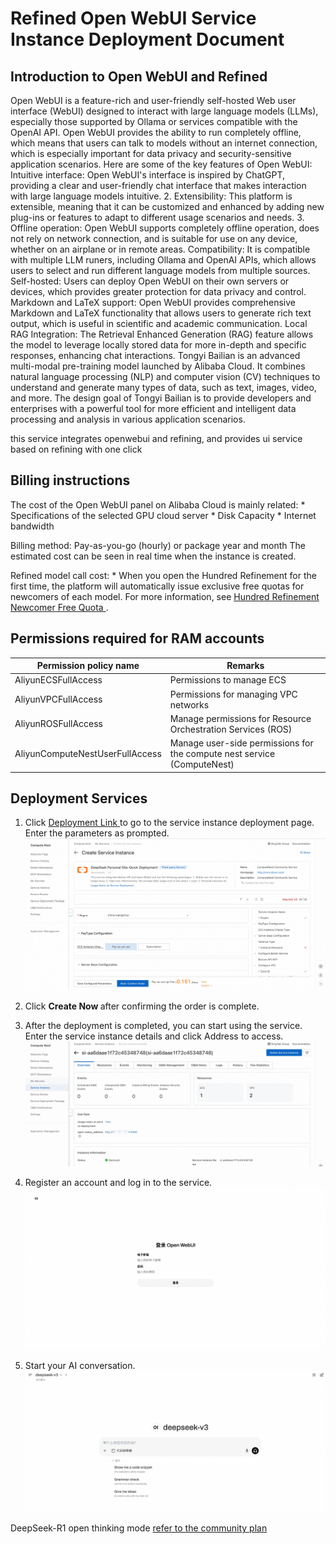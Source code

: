 <h1> Refined Open WebUI Service Instance Deployment Document </h1>

<h2> Introduction to Open WebUI and Refined </h2>

<p>Open WebUI is a feature-rich and user-friendly self-hosted Web user interface (WebUI) designed to interact with large language models (LLMs), especially those supported by Ollama or services compatible with the OpenAI API. Open WebUI provides the ability to run completely offline, which means that users can talk to models without an internet connection, which is especially important for data privacy and security-sensitive application scenarios.
Here are some of the key features of Open WebUI:
Intuitive interface: Open WebUI's interface is inspired by ChatGPT, providing a clear and user-friendly chat interface that makes interaction with large language models intuitive.
2. Extensibility: This platform is extensible, meaning that it can be customized and enhanced by adding new plug-ins or features to adapt to different usage scenarios and needs.
3. Offline operation: Open WebUI supports completely offline operation, does not rely on network connection, and is suitable for use on any device, whether on an airplane or in remote areas.
Compatibility: It is compatible with multiple LLM runers, including Ollama and OpenAI APIs, which allows users to select and run different language models from multiple sources.
Self-hosted: Users can deploy Open WebUI on their own servers or devices, which provides greater protection for data privacy and control.
Markdown and LaTeX support: Open WebUI provides comprehensive Markdown and LaTeX functionality that allows users to generate rich text output, which is useful in scientific and academic communication.
Local RAG Integration: The Retrieval Enhanced Generation (RAG) feature allows the model to leverage locally stored data for more in-depth and specific responses, enhancing chat interactions.
Tongyi Bailian is an advanced multi-modal pre-training model launched by Alibaba Cloud. It combines natural language processing (NLP) and computer vision (CV) techniques to understand and generate many types of data, such as text, images, video, and more. The design goal of Tongyi Bailian is to provide developers and enterprises with a powerful tool for more efficient and intelligent data processing and analysis in various application scenarios. </p>

<p> this service integrates openwebui and refining, and provides ui service based on refining with one click </p>

<h2> Billing instructions </h2>

<p> The cost of the Open WebUI panel on Alibaba Cloud is mainly related:
* Specifications of the selected GPU cloud server
* Disk Capacity
* Internet bandwidth </p>

<p> Billing method: Pay-as-you-go (hourly) or package year and month
The estimated cost can be seen in real time when the instance is created. </p>

<p> Refined model call cost:
* When you open the Hundred Refinement for the first time, the platform will automatically issue exclusive free quotas for newcomers of each model. For more information, see <a href = "https://help.aliyun.com/zh/model-studio/new-free-quota?spm=a2c4g.11186623.help-menu-2400256.d_4_1.6dea55efFQCijR#view-quota"> Hundred Refinement Newcomer Free Quota </a>. </p>

<h2> Permissions required for RAM accounts </h2>

<table>
<thead>
<tr>
<th> Permission policy name </th>
<th> Remarks </th>
</tr>
</thead>
<tbody>
<tr>
<td>AliyunECSFullAccess</td>
<td> Permissions to manage ECS </td>
</tr>
<tr>
<td>AliyunVPCFullAccess</td>
<td> Permissions for managing VPC networks </td>
</tr>
<tr>
<td>AliyunROSFullAccess</td>
<td> Manage permissions for Resource Orchestration Services (ROS) </td>
</tr>
<tr>
<td>AliyunComputeNestUserFullAccess</td>
<td> Manage user-side permissions for the compute nest service (ComputeNest) </td>
</tr>
</tbody>
</table>

<h2> Deployment Services </h2>

<ol>
<li> Click <a href = "https://computenest.console.aliyun.com/service/instance/create/ap-southeast-1?type=user&ServiceId=service-7bbc5e7bf96c4e68b856"> Deployment Link </a> to go to the service instance deployment page. Enter the parameters as prompted.
<img src="deploy_1_en.jpg" alt="" /></li>
<li><p> Click <strong> Create Now </strong> after confirming the order is complete. </p></li>
<li><p> After the deployment is completed, you can start using the service. Enter the service instance details and click Address to access.
<img src="deploy_2_en.jpg" alt="result.png" /></p></li>
<li><p> Register an account and log in to the service.
<img src="login.jpg" alt="login.png" /></p></li>
<li><p> Start your AI conversation.
<img src="use_0.png" alt="login.png" /></p></li>
</ol>

<p>DeepSeek-R1 open thinking mode <a href = "https://www.zhihu.com/question/10904918866/answer/99141193645"> refer to the community plan </a></p>
